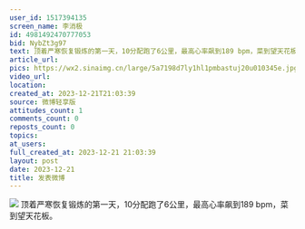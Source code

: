 ```yaml
---
user_id: 1517394135
screen_name: 李消极
id: 4981492470777053
bid: NybZt3g97
text: 顶着严寒恢复锻炼的第一天，10分配跑了6公里，最高心率飙到189 bpm，菜到望天花板。 
article_url: 
pics: https://wx2.sinaimg.cn/large/5a7198d7ly1hl1pmbastuj20u010345e.jpg
video_url: 
location: 
created_at: 2023-12-21T21:03:39
source: 微博轻享版
attitudes_count: 1
comments_count: 0
reposts_count: 0
topics: 
at_users: 
full_created_at: 2023-12-21 21:03:39
layout: post
date: 2023-12-21
title: 发表微博
---
```



![](https://wx2.sinaimg.cn/large/5a7198d7ly1hl1pmbastuj20u010345e.jpg)
顶着严寒恢复锻炼的第一天，10分配跑了6公里，最高心率飙到189 bpm，菜到望天花板。 

